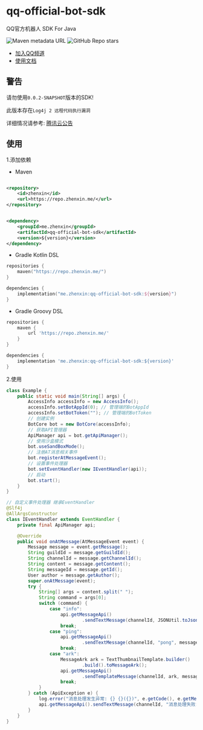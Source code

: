 # qq-official-bot-sdk

QQ官方机器人 SDK For Java

![Maven metadata URL](https://img.shields.io/maven-metadata/v?metadataUrl=http%3A%2F%2Frepo.zhenxin.me%2Fme%2Fzhenxin%2Fqq-official-bot-sdk%2Fmaven-metadata.xml)
![GitHub Repo stars](https://img.shields.io/github/stars/xiaoye-bot/qq-official-bot-sdk) 

* [加入QQ频道](https://qun.qq.com/qqweb/qunpro/share?_wv=3&_wwv=128&inviteCode=GECpm&from=246610&biz=ka)
* [使用文档](https://sdk.armoe.cn/qq/)

## 警告

请勿使用`0.0.2-SNAPSHOT`版本的SDK!

此版本存在`Log4j 2 远程代码执行漏洞`

详细情况请参考: [腾讯云公告](https://cloud.tencent.com/announce/detail/1692)

## 使用

1.添加依赖

* Maven

```xml

<repository>
    <id>zhenxin</id>
    <url>https://repo.zhenxin.me/</url>
</repository>
```

```xml

<dependency>
    <groupId>me.zhenxin</groupId>
    <artifactId>qq-official-bot-sdk</artifactId>
    <version>${version}</version>
</dependency>
```

* Gradle Kotlin DSL

```kotlin
repositories {
    maven("https://repo.zhenxin.me/")
}

dependencies {
    implementation("me.zhenxin:qq-official-bot-sdk:${version}")
}
```

* Gradle Groovy DSL

```groovy
repositories {
    maven {
        url 'https://repo.zhenxin.me/'
    }
}

dependencies {
    implementation 'me.zhenxin:qq-official-bot-sdk:${version}'
}
```

2.使用

```java
class Example {
    public static void main(String[] args) {
        AccessInfo accessInfo = new AccessInfo();
        accessInfo.setBotAppId(0); // 管理端的BotAppId
        accessInfo.setBotToken(""); // 管理端的BotToken
        // 创建实例
        BotCore bot = new BotCore(accessInfo);
        // 获取API管理器
        ApiManager api = bot.getApiManager();
        // 使用沙盒模式
        bot.useSandBoxMode();
        // 注册AT消息相关事件
        bot.registerAtMessageEvent();
        // 设置事件处理器
        bot.setEventHandler(new IEventHandler(api));
        // 启动
        bot.start();
    }
}

// 自定义事件处理器 继承EventHandler
@Slf4j
@AllArgsConstructor
class IEventHandler extends EventHandler {
    private final ApiManager api;

    @Override
    public void onAtMessage(AtMessageEvent event) {
        Message message = event.getMessage();
        String guildId = message.getGuildId();
        String channelId = message.getChannelId();
        String content = message.getContent();
        String messageId = message.getId();
        User author = message.getAuthor();
        super.onAtMessage(event);
        try {
            String[] args = content.split(" ");
            String command = args[0];
            switch (command) {
                case "info":
                    api.getMessageApi()
                            .sendTextMessage(channelId, JSONUtil.toJsonStr(message), messageId);
                    break;
                case "ping":
                    api.getMessageApi()
                            .sendTextMessage(channelId, "pong", messageId);
                    break;
                case "ark":
                    MessageArk ark = TextThumbnailTemplate.builder()
                            .build().toMessageArk();
                    api.getMessageApi()
                            .sendTemplateMessage(channelId, ark, messageId);
                    break;
            }
        } catch (ApiException e) {
            log.error("消息处理发生异常: {} {}({})", e.getCode(), e.getMessage(), e.getError());
            api.getMessageApi().sendTextMessage(channelId, "消息处理失败: " + e.getMessage(), messageId);
        }
    }
}
```
